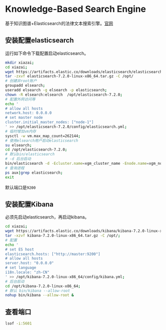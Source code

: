 # Knowledge-Based Search Engine

基于知识图谱+Elasticsearch的法律文本搜索引擎。[官网](https://www.elastic.co/cn/downloads/)


## 安装配置elasticsearch

运行如下命令下载配置启动elasticsearch。

```bash
mkdir xiazai;
cd xiazai;
wget https://artifacts.elastic.co/downloads/elasticsearch/elasticsearch-7.2.0-linux-x86_64.tar.gz;
tar -zxvf elasticsearch-7.2.0-linux-x86_64.tar.gz -C /opt/
# 创建非root账户
groupadd elsearch;
useradd elsearch -g elsearch -p elasticsearch;
chown -R elsearch:elsearch  /opt/elasticsearch-7.2.0;
# 配置外网访问等
echo '
# allow all hosts
network.host: 0.0.0.0
# set master node
cluster.initial_master_nodes: ["node-1"]
' >> /opt/elasticsearch-7.2.0/config/elasticsearch.yml;
# 临时增加vm内存
sysctl -w vm.max_map_count=262144;
# 使用elsearch用户启动elasticsearch
su elsearch;
cd /opt/elasticsearch-7.2.0;
# 默认bin/elasticsearch 
# -d 后台启动
bin/elasticsearch -d -Ecluster.name=xgm_cluster_name -Enode.name=xgm_node_name;
# 查询进程
ps aux|grep elasticsearch;
exit
```

默认端口是`9200`


## 安装配置Kibana

必须先启动elasticsearch，再启动kibana。

```bash
cd xiazai;
wget https://artifacts.elastic.co/downloads/kibana/kibana-7.2.0-linux-x86_64.tar.gz;
tar -xzvf kibana-7.2.0-linux-x86_64.tar.gz -C /opt/;
# 配置
echo '
# set ES host
elasticsearch.hosts: ["http://master:9200"]
# allow all hosts
server.host: "0.0.0.0"
# set language
i18n.locale: "zh-CN"
' >> /opt/kibana-7.2.0-linux-x86_64/config/kibana.yml;
# 后台启动
cd /opt/kibana-7.2.0-linux-x86_64;
# 默认 bin/kibana --allow-root
nohup bin/kibana --allow-root &
```


## 查看端口

```bash
lsof -i:5601
```







